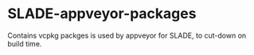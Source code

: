 # SLADE-appveyor-packages
Contains vcpkg packges is used by appveyor for SLADE, to cut-down on build time.
